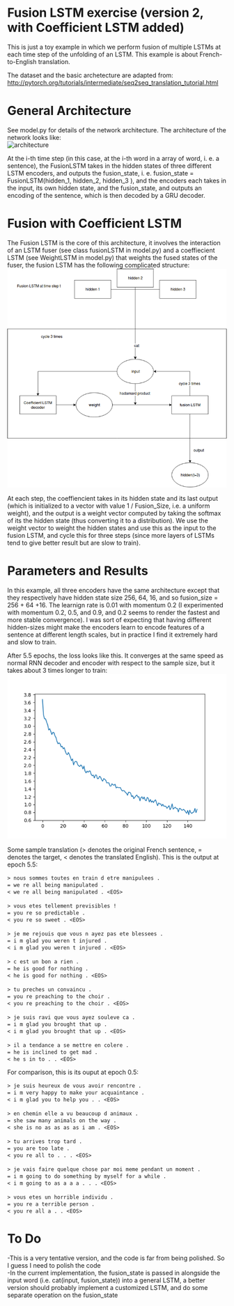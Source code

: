 # Fusion LSTM exercise (version 2, with Coefficient LSTM added)

This is just a toy example in which we perform fusion of multiple LSTMs at each time step of the unfolding of an LSTM. This example is about French-to-English translation.

The dataset and the basic archetecture are adapted from: <br>
http://pytorch.org/tutorials/intermediate/seq2seq_translation_tutorial.html

# General Architecture
See model.py for details of the network architecture. The architecture of the network looks like: <br>
<img src="img/fusionRNN.png" alt="architecture">

At the i-th time step (in this case, at the i-th word in a array of word, i. e. a sentence), the FusionLSTM takes in the hidden states of three different LSTM encoders, and outputs the fusion_state, i. e. fusion_state = FusionLSTM(hidden_1, hidden_2, hidden_3 ), and the encoders each takes in the input, its own hidden state, and the fusion_state, and outputs an encoding of the sentence, which is then decoded by a GRU decoder.

# Fusion with Coefficient LSTM
The Fusion LSTM is the core of this architecture, it involves the interaction of an LSTM fuser (see class fusionLSTM in model.py) and a coeffiecient LSTM (see WeightLSTM in model.py) that weights the fused states of the fuser, the fusion LSTM has the following complicated structure:
<img src="img/FusionLSTM.png" alt="fusion">

At each step, the coeffiencient takes in its hidden state and its last output (which is initialized to a vector with value 1 / Fusion_Size, i.e. a uniform weight), and the output is a weight vector computed by taking the softmax of its the hidden state (thus converting it to a distribution). We use the weight vector to weight the hidden states and use this as the input to the fusion LSTM, and cycle this for three steps (since more layers of LSTMs tend to give better result but are slow to train).

# Parameters and Results
In this example, all three encoders have the same architecture except that they respectively have hidden state size 256, 64, 16, and so fusion_size = 256 + 64 +16. The learnign rate is 0.01 with momentum 0.2 (I experimented with momentum 0.2, 0.5, and 0.9, and 0.2 seems to render the fastest and more stable convergence). I was sort of expecting that having different hidden-sizes might make the encoders learn to encode features of a sentence at different length scales, but in practice I find it extremely hard and slow to train.

After 5.5 epochs, the loss looks like this. It converges at the same speed as normal RNN decoder and encoder with respect to the sample size, but it takes about 3 times longer to train:
<img src="img/plot.png" alt="loss">

Some sample translation (> denotes the original French sentence, = denotes the target, < denotes the translated English). This is the output at epoch 5.5:
```
> nous sommes toutes en train d etre manipulees .
= we re all being manipulated .
< we re all being manipulated . <EOS>

> vous etes tellement previsibles !
= you re so predictable .
< you re so sweet . <EOS>

> je me rejouis que vous n ayez pas ete blessees .
= i m glad you weren t injured .
< i m glad you weren t injured . <EOS>

> c est un bon a rien .
= he is good for nothing .
< he is good for nothing . <EOS>

> tu preches un convaincu .
= you re preaching to the choir .
< you re preaching to the choir . <EOS>

> je suis ravi que vous ayez souleve ca .
= i m glad you brought that up .
< i m glad you brought that up . <EOS>

> il a tendance a se mettre en colere .
= he is inclined to get mad .
< he s in to . . <EOS>
```

For comparison, this is its ouput at epoch 0.5:

```
> je suis heureux de vous avoir rencontre .
= i m very happy to make your acquaintance .
< i m glad you to help you . . <EOS>

> en chemin elle a vu beaucoup d animaux .
= she saw many animals on the way .
< she is no as as as as i am . <EOS>

> tu arrives trop tard .
= you are too late .
< you re all to . . . <EOS>

> je vais faire quelque chose par moi meme pendant un moment .
= i m going to do something by myself for a while .
< i m going to as a a a . . . <EOS>

> vous etes un horrible individu .
= you re a terrible person .
< you re all a . . <EOS>

```
# To Do
-This is a very tentative version, and the code is far from being polished. So I guess I need to polish the code <br>
-In the current implementation, the fusion_state is passed in alongside the input word (i.e. cat(input, fusion_state)) into a general LSTM, a better version should probably implement a customized LSTM, and do some separate operation on the fusion_state
